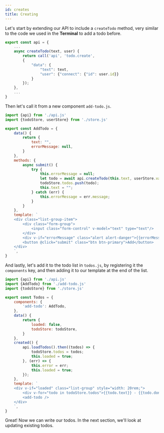 ```yaml
---
id: creates
title: Creating
---
```


Let's start by extending our API to include a `createTodo` method, very similar to the code we used in the **Terminal** to add a todo before.

```js title="api.js"
export const api = {
	...
	async createTodo(text, user) {
		return call('api', 'todo.create', 
		{
			"data": {
				"text": text, 
				"user": {"connect": {"id": user.id}}
			}
		});
	},
	...
}
```

Then let's call it from a new component `add-todo.js`.

```js title="add-todo.js"
import {api} from './api.js'
import {todoStore, userStore} from './store.js'

export const AddTodo = {
	data() {
		return {
			text: "",
			errorMessage: null,
		}
	},
	methods: {
		async submit() {
			try {
				this.errorMessage = null;
				let todo = await api.createTodo(this.text, userStore.value);
				todoStore.todos.push(todo);
				this.text = "";
			} catch (err) {
				this.errorMessage = err.message;
			}
		}
	},
	template: `
	<div class="list-group-item">
		<div class="form-group">
			<input class="form-control" v-model="text" type="text"/> 
		</div>
		<div v-if="errorMessage" class="alert alert-danger">{{errorMessage}}</div>
		<button @click="submit" class="btn btn-primary">Add</button>
	</div>
	`,
}
```

And lastly, let's add it to the todo list in `todos.js`, by registering it the `components` key, and then adding it to our template at the end of the list.

```js title="todos.js"
import {api} from './api.js'
import {AddTodo} from './add-todo.js'
import {todoStore} from './store.js'

export const Todos = {
	components: {
		'add-todo': AddTodo,
	},
	data() {
		return {
			loaded: false,
			todoStore: todoStore,
		}
	},
	created() {
		api.loadTodos().then((todos) => {
			todoStore.todos = todos;
			this.loaded = true;
		}, (err) => {
			this.error = err;
			this.loaded = true;
		});
	},
	template: `
	<div v-if="loaded" class="list-group" style="width: 20rem;">
		<div v-for="todo in todoStore.todos">{{todo.text}} - {{todo.done}}</div>
		<add-todo />
	</div>
	`,
}
```

Great! Now we can write our todos. In the next section, we'll look at updating existing todos.